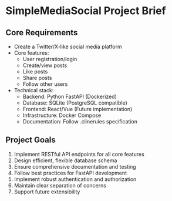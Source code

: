 # SimpleMediaSocial Project Brief

## Core Requirements
- Create a Twitter/X-like social media platform
- Core features:
  - User registration/login
  - Create/view posts
  - Like posts
  - Share posts
  - Follow other users
- Technical stack:
  - Backend: Python FastAPI (Dockerized)
  - Database: SQLite (PostgreSQL compatible)
  - Frontend: React/Vue (Future implementation)
  - Infrastructure: Docker Compose
  - Documentation: Follow .clinerules specification

## Project Goals
1. Implement RESTful API endpoints for all core features
2. Design efficient, flexible database schema
3. Ensure comprehensive documentation and testing
4. Follow best practices for FastAPI development
5. Implement robust authentication and authorization
6. Maintain clear separation of concerns
7. Support future extensibility
